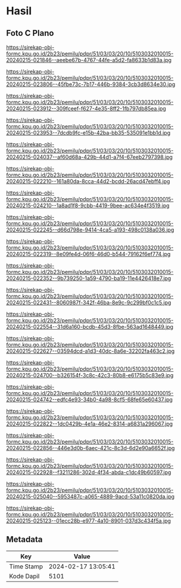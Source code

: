 # Hasil

## Foto C Plano

https://sirekap-obj-formc.kpu.go.id/2b23/pemilu/pdpr/51/03/03/20/10/5103032010015-20240215-021846--aeebe67b-4767-44fe-a5d2-fa8633b1d83a.jpg

https://sirekap-obj-formc.kpu.go.id/2b23/pemilu/pdpr/51/03/03/20/10/5103032010015-20240215-023806--45fbe73c-7b17-446b-9384-3cb3d8634e30.jpg

https://sirekap-obj-formc.kpu.go.id/2b23/pemilu/pdpr/51/03/03/20/10/5103032010015-20240215-023912--309fceef-f627-4e35-8ff2-1fb797db85ea.jpg

https://sirekap-obj-formc.kpu.go.id/2b23/pemilu/pdpr/51/03/03/20/10/5103032010015-20240215-023953--7dcdb9fc-e15b-42ba-bb35-535091e1bb1d.jpg

https://sirekap-obj-formc.kpu.go.id/2b23/pemilu/pdpr/51/03/03/20/10/5103032010015-20240215-024037--af60d68a-429b-44d1-a7f4-67eeb2797398.jpg

https://sirekap-obj-formc.kpu.go.id/2b23/pemilu/pdpr/51/03/03/20/10/5103032010015-20240215-022210--161a80da-8cca-44d2-bcdd-26acd47ebff4.jpg

https://sirekap-obj-formc.kpu.go.id/2b23/pemilu/pdpr/51/03/03/20/10/5103032010015-20240215-024210--1a8ad1f8-9cbb-4419-9bee-ac634e4f3519.jpg

https://sirekap-obj-formc.kpu.go.id/2b23/pemilu/pdpr/51/03/03/20/10/5103032010015-20240215-022245--d66d798e-9414-4ca5-a193-498c0138a036.jpg

https://sirekap-obj-formc.kpu.go.id/2b23/pemilu/pdpr/51/03/03/20/10/5103032010015-20240215-022319--8e09fe4d-06f6-46d0-b544-79162f6ef774.jpg

https://sirekap-obj-formc.kpu.go.id/2b23/pemilu/pdpr/51/03/03/20/10/5103032010015-20240215-022352--9b739250-1a59-4790-ba19-11e4426418e7.jpg

https://sirekap-obj-formc.kpu.go.id/2b23/pemilu/pdpr/51/03/03/20/10/5103032010015-20240215-022431--8060987f-342f-46ba-8e9c-9c299bf0c1c5.jpg

https://sirekap-obj-formc.kpu.go.id/2b23/pemilu/pdpr/51/03/03/20/10/5103032010015-20240215-022554--31d6a160-bcdb-45d3-8fbe-563ad1648449.jpg

https://sirekap-obj-formc.kpu.go.id/2b23/pemilu/pdpr/51/03/03/20/10/5103032010015-20240215-022627--03594dcd-a1d3-40dc-8a6e-32202fa463c2.jpg

https://sirekap-obj-formc.kpu.go.id/2b23/pemilu/pdpr/51/03/03/20/10/5103032010015-20240215-024700--b326154f-3c8c-42c3-80b8-e6175b5c83e9.jpg

https://sirekap-obj-formc.kpu.go.id/2b23/pemilu/pdpr/51/03/03/20/10/5103032010015-20240215-024742--edfc4e93-34b0-4a98-8cf5-68fe65e60437.jpg

https://sirekap-obj-formc.kpu.go.id/2b23/pemilu/pdpr/51/03/03/20/10/5103032010015-20240215-022822--1dc0429b-4e1a-46e2-8314-a6831a296067.jpg

https://sirekap-obj-formc.kpu.go.id/2b23/pemilu/pdpr/51/03/03/20/10/5103032010015-20240215-022856--446e3d0b-6aec-421c-8c3d-6d2e90a6652f.jpg

https://sirekap-obj-formc.kpu.go.id/2b23/pemilu/pdpr/51/03/03/20/10/5103032010015-20240215-022928--f3211286-302d-4f34-abda-c1dc49b60597.jpg

https://sirekap-obj-formc.kpu.go.id/2b23/pemilu/pdpr/51/03/03/20/10/5103032010015-20240215-025040--5953487c-a065-4889-9acd-53a11c0820da.jpg

https://sirekap-obj-formc.kpu.go.id/2b23/pemilu/pdpr/51/03/03/20/10/5103032010015-20240215-025123--01ecc28b-e977-4a10-8901-037d3c434f5a.jpg


## Metadata

| Key        | Value               |
| ---------- | ------------------- |
| Time Stamp | 2024-02-17 13:05:41 |
| Kode Dapil | 5101                |



